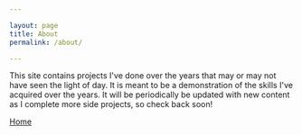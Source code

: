 ```yaml
---

layout: page
title: About
permalink: /about/

---
```


This site contains projects I've done over the years that may or may not have seen the light of day. It is meant to be a demonstration of the skills I've acquired over the years. It will be periodically be updated with new content as I complete more side projects, so check back soon!

[Home][site-home]


[site-home]: {{site.url}}{{site.baseurl}}


